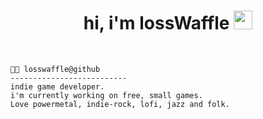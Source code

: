 <h1 align="center">hi, i'm lossWaffle <img src="https://i.giphy.com/media/hvRJCLFzcasrR4ia7z/giphy.webp" width="30"></h1>
<br/>
<pre><code>👨‍💻 losswaffle@github
--------------------------
indie game developer.
i'm currently working on free, small games.
Love powermetal, indie-rock, lofi, jazz and folk.
</code></pre>
